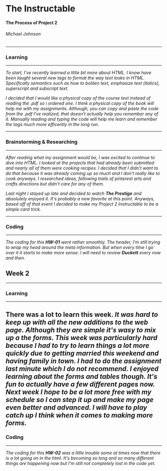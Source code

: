 # **The Instructable**
#### **The Process of Project 2**
###### *Michael Johnson*
---
### Learning
---
*To start, I've recently learned a little bit more about HTML. I know have been taught several new tags to format the way text looks in HTML. Specifically semantics such as how to bolden text, emphasize text (italics), superscript and subscript text.*

*I decided that I would like a physical copy of the course text instead of reading the .pdf so i ordered one. I think a physical copy of the book will help me with my assignments. Although, you can copy and paste the code from the .pdf I've realized, that doesn't actually help you remember any of it. Manually reading and typing the code will help me learn and remember the tags much more efficently in the long run.*

---
### Brainstorming & Researching
---
*After reading what my assignment would be, I was excited to continue to dive into HTML. I looked at the projects that had already been submitted and nearly all of them were cooking recipes. I decided that I didn't want to do that because it was already coming up so much and I don't really like to cook anyways. I researched ideas, following trails of pinterest arts and crafts directions but didn't care for any of them.*

*Last night I stayed up late and decided to watch **The Prestige** and absolutely enjoyed it. It's probably a new favorite at this point. Anyways, based off of that event I decided to make my Project 2 Instructable to be a simple card trick.*

---
### Coding
---
*The coding for this **HW-01** went rather smoothly. The header, I'm still trying to wrap my head around the meta information. But when every time I go over it it starts to make more sense. I will need to review **Duckett** every now and then.*

## **Week 2**
---
### Learning
---
**There was a lot to learn this week.** *It was hard to keep up with all the new additions to the web page. Although they are simple it's wasy to mix up a the forms. This week was particularly hard because I had to try to learn things a lot more quickly due to getting married this weekend and having family in town. I had to do the assignment last minute which I do not recommend. I enjoyed learning about the forms and tables though. It's fun to actually have a few different pages now. Next week I hope to be a lot more free with my schedule so I can step it up and make my page even better and advanced. I will have to play catch up I think when it comes to making more forms.*
---
### Coding
---
*The coding for this **HW-02** was a little trouble some at times now that there is a lot going on in the html. It's becoming so long and so many different things are happening now but I'm still not completely lost in the code yet.*
